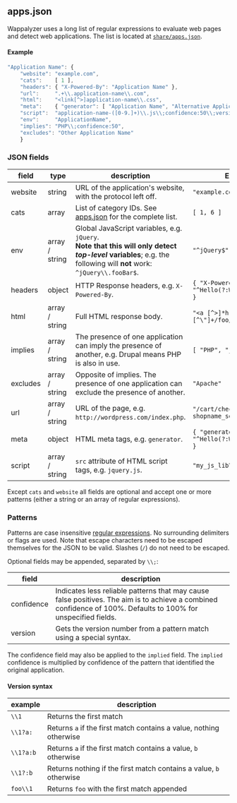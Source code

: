 ## apps.json

Wappalyzer uses a long list of regular expressions to evaluate web pages and detect web applications. The list is located at [`share/apps.json`](https://github.com/ElbertF/Wappalyzer/blob/master/share/apps.json).

#### Example

```javascript
"Application Name": { 
	"website": "example.com", 
	"cats":    [ 1 ], 
	"headers": { "X-Powered-By": "Application Name" },
	"url":     ".+\\.application-name\\.com",
	"html":    "<link[^>]application-name\\.css", 
	"meta":    { "generator": [ "Application Name", "Alternative Application Name" ] },
	"script":  "application-name-([0-9.]+)\\.js\\;confidence:50\\;version:\\1",
	"env":     "ApplicationName",
	"implies": "PHP\\;confidence:50",
	"excludes": "Other Application Name"
	}
```

### JSON fields

field      | type           | description  | Example
-----------|----------------|--------------|--------------
website    | string         | URL of the application's website, with the protocol left off. | `"example.com"`
cats       | array          | List of category IDs. See [apps.json](https://github.com/ElbertF/Wappalyzer/blob/master/share/apps.json) for the complete list. | `[ 1, 6 ]`
env        | array / string | Global JavaScript variables, e.g. `jQuery`.<br>**Note that this will only detect *top-level* variables**; e.g. the following will **not** work: `^jQuery\\.fooBar$`. | `"^jQuery$"`
headers    | object         | HTTP Response headers, e.g. `X-Powered-By`. | <code>{ "X-Powered-By": "^Hello(?:World&#124;Universe)" }</code>
html       | array / string | Full HTML response body. | `"<a [^>]*href=\"[^\"]+/foo/bar"`
implies    | array / string | The presence of one application can imply the presence of another, e.g. Drupal means PHP is also in use. | `[ "PHP", "jQuery" ]`
excludes   | array / string | Opposite of implies. The presence of one application can exclude the presence of another. | `"Apache"`
url        | array / string | URL of the page, e.g. `http://wordpress.com/index.php`. | `"/cart/checkout\\?(?:.*&)?shopname_sess="`
meta       | object         | HTML meta tags, e.g. `generator`. | <code>{ "generator": "^Hello(?:World&#124;Universe)" }</code>
script     | array / string | `src` attribute of HTML script tags, e.g. `jquery.js`. | `"my_js_lib\\.js"`

Except `cats` and `website` all fields are optional and accept one or more patterns (either a string or an array of regular expressions).

### Patterns

Patterns are case insensitive [regular expressions](https://developer.mozilla.org/en-US/docs/JavaScript/Guide/Regular_Expressions). No surrounding delimiters or flags are used. Note that escape characters need to be escaped themselves for the JSON to be valid. Slashes (`/`) do not need to be escaped.

Optional fields may be appended, separated by `\\;`:

field      | description
-----------|------------
confidence | Indicates less reliable patterns that may cause false positives. The aim is to achieve a combined confidence of 100%. Defaults to 100% for unspecified fields.
version    | Gets the version number from a pattern match using a special syntax.

The confidence field may also be applied to the `implied` field. The `implied` confidence is multiplied by confidence of the pattern that identified the original application.

#### Version syntax

example    | description
-----------|------------
`\\1`      | Returns the first match
`\\1?a:`   | Returns `a` if the first match contains a value, nothing otherwise
`\\1?a:b`  | Returns `a` if the first match contains a value, `b` otherwise
`\\1?:b`   | Returns nothing if the first match contains a value, `b` otherwise
`foo\\1`   | Returns `foo` with the first match appended